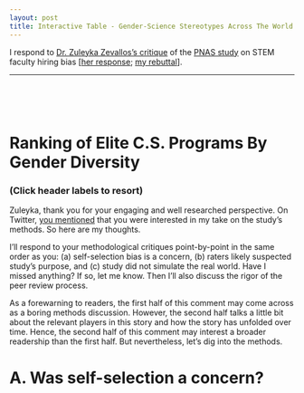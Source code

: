 ```yaml
---
layout: post
title: Interactive Table - Gender-Science Stereotypes Across The World
---
```


I respond to [Dr. Zuleyka Zevallos’s critique](http://othersociologist.com/2015/04/16/myth-about-women-in-science/) of the [PNAS study](http://dx.doi.org/10.1073/pnas.1418878112) on STEM faculty hiring bias [[her response](http://othersociologist.com/2015/04/16/myth-about-women-in-science/#comment-10552); [my rebuttal](http://d-miller.github.io/PNAS-Debate/#comment-1988072969)]. 

*******

<script src="../assets/test/lib/d3.v3.min.js"></script>
<link rel="stylesheet" href="../assets/test/styles/styles.css">

  <div id="content" style="margin-top: -20px;"> 
    <!-- Top 25 rankings -->
    <div id="table" style="padding-top: 70px;">
      <div id="titleCustom">
        <h1><strong>Ranking of Elite C.S. Programs By Gender Diversity</strong></h1>
        <h3>(Click header labels to resort)</h3>
      </div>
      <div class="top25" style="text-align: center;"></div>
      <script src="../assets/test/js/top25.js"></script>
    </div>
  </div>


Zuleyka, thank you for your engaging and well researched perspective. On Twitter, [you mentioned](https://twitter.com/OtherSociology/status/588590370834894850) that you were interested in my take on the study’s methods. So here are my thoughts.

I’ll respond to your methodological critiques point-by-point in the same order as you: (a) self-selection bias is a concern, (b) raters likely suspected study’s purpose, and (c) study did not simulate the real world. Have I missed anything? If so, let me know. Then I’ll also discuss the rigor of the peer review process.

As a forewarning to readers, the first half of this comment may come across as a boring methods discussion. However, the second half talks a little bit about the relevant players in this story and how the story has unfolded over time. Hence, the second half of this comment may interest a broader readership than the first half. But nevertheless, let’s dig into the methods.

# A. Was self-selection a concern?
